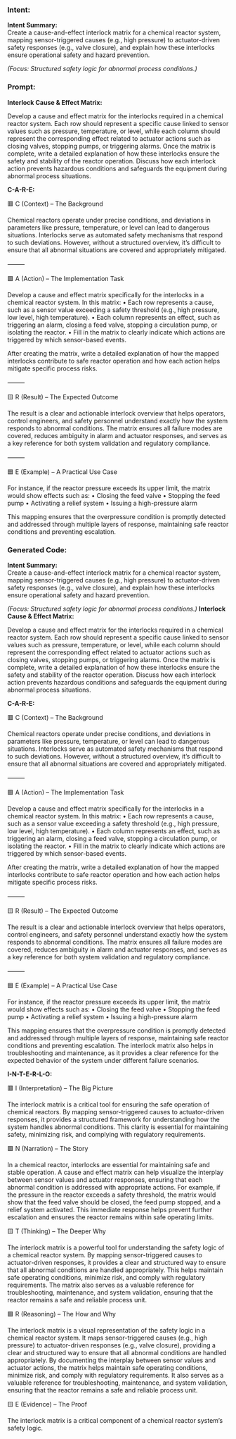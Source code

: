 ### Intent:
**Intent Summary:**  
Create a cause-and-effect interlock matrix for a chemical reactor system, mapping sensor-triggered causes (e.g., high pressure) to actuator-driven safety responses (e.g., valve closure), and explain how these interlocks ensure operational safety and hazard prevention.  

*(Focus: Structured safety logic for abnormal process conditions.)*

### Prompt:
**Interlock Cause & Effect Matrix:**

Develop a cause and effect matrix for the interlocks required in a chemical reactor system. Each row should represent a specific cause linked to sensor values such as pressure, temperature, or level, while each column should represent the corresponding effect related to actuator actions such as closing valves, stopping pumps, or triggering alarms. Once the matrix is complete, write a detailed explanation of how these interlocks ensure the safety and stability of the reactor operation. Discuss how each interlock action prevents hazardous conditions and safeguards the equipment during abnormal process situations.

**C-A-R-E:**

🟥 C (Context) – The Background

Chemical reactors operate under precise conditions, and deviations in parameters like pressure, temperature, or level can lead to dangerous situations. Interlocks serve as automated safety mechanisms that respond to such deviations. However, without a structured overview, it’s difficult to ensure that all abnormal situations are covered and appropriately mitigated.

⸻

🟩 A (Action) – The Implementation Task

Develop a cause and effect matrix specifically for the interlocks in a chemical reactor system. In this matrix:
	•	Each row represents a cause, such as a sensor value exceeding a safety threshold (e.g., high pressure, low level, high temperature).
	•	Each column represents an effect, such as triggering an alarm, closing a feed valve, stopping a circulation pump, or isolating the reactor.
	•	Fill in the matrix to clearly indicate which actions are triggered by which sensor-based events.

After creating the matrix, write a detailed explanation of how the mapped interlocks contribute to safe reactor operation and how each action helps mitigate specific process risks.

⸻

🟨 R (Result) – The Expected Outcome

The result is a clear and actionable interlock overview that helps operators, control engineers, and safety personnel understand exactly how the system responds to abnormal conditions. The matrix ensures all failure modes are covered, reduces ambiguity in alarm and actuator responses, and serves as a key reference for both system validation and regulatory compliance.

⸻

🟦 E (Example) – A Practical Use Case

For instance, if the reactor pressure exceeds its upper limit, the matrix would show effects such as:
	•	Closing the feed valve
	•	Stopping the feed pump
	•	Activating a relief system
	•	Issuing a high-pressure alarm

This mapping ensures that the overpressure condition is promptly detected and addressed through multiple layers of response, maintaining safe reactor conditions and preventing escalation.

### Generated Code:
**Intent Summary:**  
Create a cause-and-effect interlock matrix for a chemical reactor system, mapping sensor-triggered causes (e.g., high pressure) to actuator-driven safety responses (e.g., valve closure), and explain how these interlocks ensure operational safety and hazard prevention.  

*(Focus: Structured safety logic for abnormal process conditions.)*
**Interlock Cause & Effect Matrix:**

Develop a cause and effect matrix for the interlocks required in a chemical reactor system. Each row should represent a specific cause linked to sensor values such as pressure, temperature, or level, while each column should represent the corresponding effect related to actuator actions such as closing valves, stopping pumps, or triggering alarms. Once the matrix is complete, write a detailed explanation of how these interlocks ensure the safety and stability of the reactor operation. Discuss how each interlock action prevents hazardous conditions and safeguards the equipment during abnormal process situations.

**C-A-R-E:**

🟥 C (Context) – The Background

Chemical reactors operate under precise conditions, and deviations in parameters like pressure, temperature, or level can lead to dangerous situations. Interlocks serve as automated safety mechanisms that respond to such deviations. However, without a structured overview, it’s difficult to ensure that all abnormal situations are covered and appropriately mitigated.

⸻

🟩 A (Action) – The Implementation Task

Develop a cause and effect matrix specifically for the interlocks in a chemical reactor system. In this matrix:
	•	Each row represents a cause, such as a sensor value exceeding a safety threshold (e.g., high pressure, low level, high temperature).
	•	Each column represents an effect, such as triggering an alarm, closing a feed valve, stopping a circulation pump, or isolating the reactor.
	•	Fill in the matrix to clearly indicate which actions are triggered by which sensor-based events.

After creating the matrix, write a detailed explanation of how the mapped interlocks contribute to safe reactor operation and how each action helps mitigate specific process risks.

⸻

🟨 R (Result) – The Expected Outcome

The result is a clear and actionable interlock overview that helps operators, control engineers, and safety personnel understand exactly how the system responds to abnormal conditions. The matrix ensures all failure modes are covered, reduces ambiguity in alarm and actuator responses, and serves as a key reference for both system validation and regulatory compliance.

⸻

🟦 E (Example) – A Practical Use Case

For instance, if the reactor pressure exceeds its upper limit, the matrix would show effects such as:
	•	Closing the feed valve
	•	Stopping the feed pump
	•	Activating a relief system
	•	Issuing a high-pressure alarm

This mapping ensures that the overpressure condition is promptly detected and addressed through multiple layers of response, maintaining safe reactor conditions and preventing escalation. The interlock matrix also helps in troubleshooting and maintenance, as it provides a clear reference for the expected behavior of the system under different failure scenarios.

**I-N-T-E-R-L-O:**

🟥 I (Interpretation) – The Big Picture

The interlock matrix is a critical tool for ensuring the safe operation of chemical reactors. By mapping sensor-triggered causes to actuator-driven responses, it provides a structured framework for understanding how the system handles abnormal conditions. This clarity is essential for maintaining safety, minimizing risk, and complying with regulatory requirements.

🟩 N (Narration) – The Story

In a chemical reactor, interlocks are essential for maintaining safe and stable operation. A cause and effect matrix can help visualize the interplay between sensor values and actuator responses, ensuring that each abnormal condition is addressed with appropriate actions. For example, if the pressure in the reactor exceeds a safety threshold, the matrix would show that the feed valve should be closed, the feed pump stopped, and a relief system activated. This immediate response helps prevent further escalation and ensures the reactor remains within safe operating limits.

🟨 T (Thinking) – The Deeper Why

The interlock matrix is a powerful tool for understanding the safety logic of a chemical reactor system. By mapping sensor-triggered causes to actuator-driven responses, it provides a clear and structured way to ensure that all abnormal conditions are handled appropriately. This helps maintain safe operating conditions, minimize risk, and comply with regulatory requirements. The matrix also serves as a valuable reference for troubleshooting, maintenance, and system validation, ensuring that the reactor remains a safe and reliable process unit.

🟩 R (Reasoning) – The How and Why

The interlock matrix is a visual representation of the safety logic in a chemical reactor system. It maps sensor-triggered causes (e.g., high pressure) to actuator-driven responses (e.g., valve closure), providing a clear and structured way to ensure that all abnormal conditions are handled appropriately. By documenting the interplay between sensor values and actuator actions, the matrix helps maintain safe operating conditions, minimize risk, and comply with regulatory requirements. It also serves as a valuable reference for troubleshooting, maintenance, and system validation, ensuring that the reactor remains a safe and reliable process unit.

🟨 E (Evidence) – The Proof

The interlock matrix is a critical component of a chemical reactor system’s safety logic.

